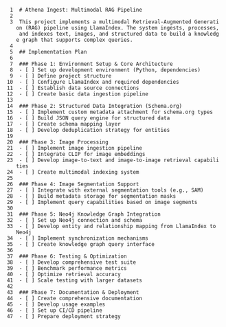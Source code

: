       1  # Athena Ingest: Multimodal RAG Pipeline
      2
      3  This project implements a multimodal Retrieval-Augmented Generati
        on (RAG) pipeline using LlamaIndex. The system ingests, processes,
         and indexes text, images, and structured data to build a knowledg
        e graph that supports complex queries.
      4
      5  ## Implementation Plan
      6
      7  ### Phase 1: Environment Setup & Core Architecture
      8  - [ ] Set up development environment (Python, dependencies)
      9  - [ ] Define project structure
     10  - [ ] Configure LlamaIndex and required dependencies
     11  - [ ] Establish data source connections
     12  - [ ] Create basic data ingestion pipeline
     13
     14  ### Phase 2: Structured Data Integration (Schema.org)
     15  - [ ] Implement custom metadata attachment for schema.org types
     16  - [ ] Build JSON query engine for structured data
     17  - [ ] Create schema mapping layer
     18  - [ ] Develop deduplication strategy for entities
     19
     20  ### Phase 3: Image Processing
     21  - [ ] Implement image ingestion pipeline
     22  - [ ] Integrate CLIP for image embeddings
     23  - [ ] Develop image-to-text and image-to-image retrieval capabili
        ties
     24  - [ ] Create multimodal indexing system
     25
     26  ### Phase 4: Image Segmentation Support
     27  - [ ] Integrate with external segmentation tools (e.g., SAM)
     28  - [ ] Build metadata storage for segmentation masks
     29  - [ ] Implement query capabilities based on image segments
     30
     31  ### Phase 5: Neo4j Knowledge Graph Integration
     32  - [ ] Set up Neo4j connection and schema
     33  - [ ] Develop entity and relationship mapping from LlamaIndex to
        Neo4j
     34  - [ ] Implement synchronization mechanisms
     35  - [ ] Create knowledge graph query interface
     36
     37  ### Phase 6: Testing & Optimization
     38  - [ ] Develop comprehensive test suite
     39  - [ ] Benchmark performance metrics
     40  - [ ] Optimize retrieval accuracy
     41  - [ ] Scale testing with larger datasets
     42
     43  ### Phase 7: Documentation & Deployment
     44  - [ ] Create comprehensive documentation
     45  - [ ] Develop usage examples
     46  - [ ] Set up CI/CD pipeline
     47  - [ ] Prepare deployment strategy
